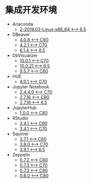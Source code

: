 <!-- ignore -->

# 集成开发环境

* Anaconda
  * [2-2019.03-Linux-x86_64 <--> 6.5](Anaconda.md)
* DBeaver
  * [4.0.8 <--> C60](DBeaver_4.2.1.md)
  * [4.2.1 <--> C70](DBeaver_4.2.1.md)
  * [6.1.4 <--> 6.5](DBeaver_6.1.4.md)
* DbVisualizer
  * [10.0.1 <--> C70](DbVisualizer_10.0.1.md)
  * [10.0.21 <--> 6.5](DbVisualizer_10.0.21.md)
  * [9.5.7 <--> C60](DbVisualizer_10.0.1.md)
* HUE
  * [4.0.1 <--> C70](HUE.md)
* Jupyter Notebook
  * [2.4.4.0 <--> C70](Jupyter_Notebook.md)
  * [2.7.16 <--> C80](JupyterNotebook.md)
  * [2.7.16 <--> 6.5](JupyterNotebook.md)
* JupyterHub
  * [1.0.0 <--> C80](JupyterHub.md)
* RStudio
  * [3.4.1 <--> C60](RStudio.md)
  * [3.4.1 <--> C70](RStudio.md)
* Squirrel
  * [3.7.1 <--> C60](Squirrel_3.8.0.md)
  * [3.8.0 <--> C70](Squirrel_3.8.0.md)
  * [3.9.1 <--> 6.5](Squirrel_3.9.1.md)
* Zeppelin
  * [0.7.2 <--> C60](Zeppelin_0.7.2.md)
  * [0.7.3 <--> C70](Zeppelin_0.7.3.md)
  * [0.7.3 <--> C80](Zeppelin_0.7.3.md)
  * [0.8.0 <--> C80](Zeppelin_0.8.0.md)